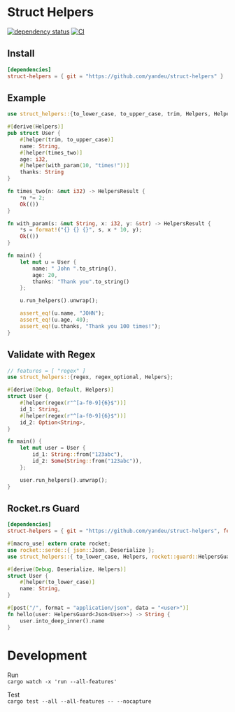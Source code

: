 # Struct Helpers

[![dependency status](https://deps.rs/repo/github/yandeu/struct-helpers/status.svg)](https://deps.rs/repo/github/yandeu/struct-helpers)
[![CI](https://github.com/yandeu/struct-helpers/actions/workflows/main.yml/badge.svg)](https://github.com/yandeu/struct-helpers/actions/workflows/main.yml)

## Install

```toml
[dependencies]
struct-helpers = { git = "https://github.com/yandeu/struct-helpers" }
```

## Example

```rust
use struct_helpers::{to_lower_case, to_upper_case, trim, Helpers, HelpersResult};

#[derive(Helpers)]
pub struct User {
    #[helper(trim, to_upper_case)]
    name: String,
    #[helper(times_two)]
    age: i32,
    #[helper(with_param(10, "times!"))]
    thanks: String
}

fn times_two(n: &mut i32) -> HelpersResult {
    *n *= 2;
    Ok(())
}

fn with_param(s: &mut String, x: i32, y: &str) -> HelpersResult {
    *s = format!("{} {} {}", s, x * 10, y);
    Ok(())
}

fn main() {
    let mut u = User {
        name: " John ".to_string(),
        age: 20,
        thanks: "Thank you".to_string()
    };

    u.run_helpers().unwrap();

    assert_eq!(u.name, "JOHN");
    assert_eq!(u.age, 40);
    assert_eq!(u.thanks, "Thank you 100 times!");
}
```

## Validate with Regex

```rust
// features = [ "regex" ]
use struct_helpers::{regex, regex_optional, Helpers};

#[derive(Debug, Default, Helpers)]
struct User {
    #[helper(regex(r"^[a-f0-9]{6}$"))]
    id_1: String,
    #[helper(regex(r"^[a-f0-9]{6}$"))]
    id_2: Option<String>,
}

fn main() {
    let mut user = User {
        id_1: String::from("123abc"),
        id_2: Some(String::from("123abc")),
    };

    user.run_helpers().unwrap();
}
```

## Rocket.rs Guard

```toml
[dependencies]
struct-helpers = { git = "https://github.com/yandeu/struct-helpers", features = [ "rocket" ] }
```

```rust
#[macro_use] extern crate rocket;
use rocket::serde::{ json::Json, Deserialize };
use struct_helpers::{ to_lower_case, Helpers, rocket::guard::HelpersGuard };

#[derive(Debug, Deserialize, Helpers)]
struct User {
    #[helper(to_lower_case)]
    name: String,
}

#[post("/", format = "application/json", data = "<user>")]
fn hello(user: HelpersGuard<Json<User>>) -> String {
    user.into_deep_inner().name
}
```

# Development

Run  
`cargo watch -x 'run --all-features'`

Test  
`cargo test --all --all-features -- --nocapture`
